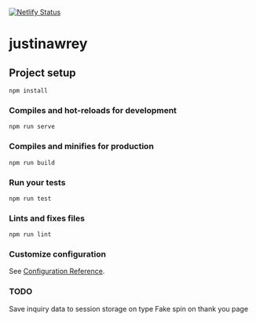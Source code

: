 [![Netlify Status](https://api.netlify.com/api/v1/badges/638b69af-b193-4615-b52c-476d275b147c/deploy-status)](https://app.netlify.com/sites/serene-northcutt-87356f/deploys)

# justinawrey

## Project setup
```
npm install
```

### Compiles and hot-reloads for development
```
npm run serve
```

### Compiles and minifies for production
```
npm run build
```

### Run your tests
```
npm run test
```

### Lints and fixes files
```
npm run lint
```

### Customize configuration
See [Configuration Reference](https://cli.vuejs.org/config/).

### TODO
Save inquiry data to session storage on type
Fake spin on thank you page
